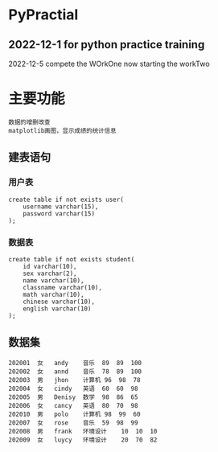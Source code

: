# PyPractial

## 2022-12-1 for python practice training

2022-12-5 compete the WOrkOne
now starting the workTwo

# 主要功能
    数据的增删改查
    matplotlib画图，显示成绩的统计信息

## 建表语句
### 用户表
    create table if not exists user(
        username varchar(15),
        password varchar(15)
    );
### 数据表
    create table if not exists student(
        id varchar(10),
        sex varchar(2),
        name varchar(10),
        classname varchar(10),
        math varchar(10),
        chinese varchar(10),
        english varchar(10)
    );
## 数据集
    202001	女	andy	音乐	89	89	100
    202002	女	annd	音乐	78	89	100
    202003	男	jhon	计算机	96	98	78
    202004	女	cindy	英语	60	60	98
    202005	男	Denisy	数学	98	86	65
    202006	女	cancy	英语	80	70	98
    202010	男	polo	计算机	98	99	60
    202007	女	rose	音乐	59	98	99
    202008	男	frank	环境设计	10	10	10
    202009	女	luycy	环境设计	20	70	82